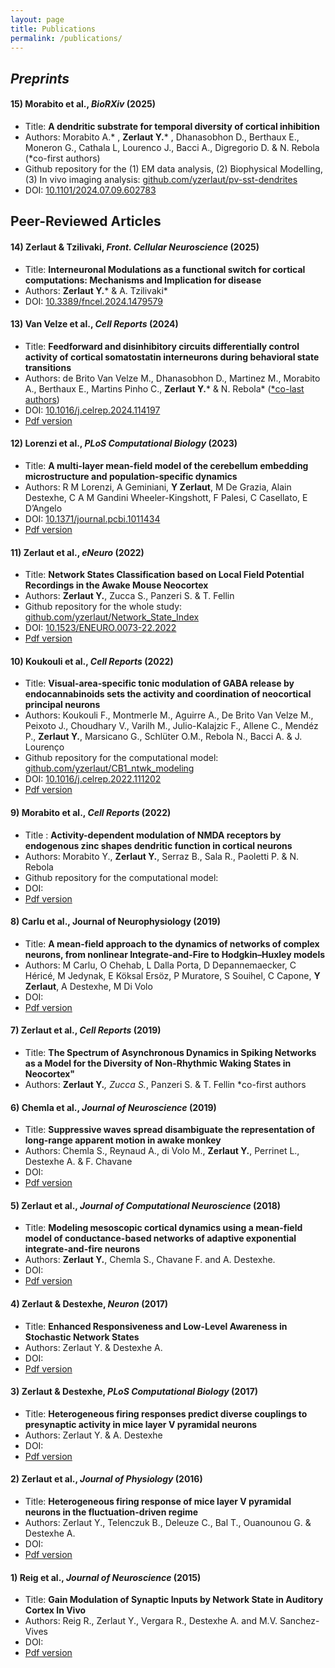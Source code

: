 ```yaml
---
layout: page
title: Publications
permalink: /publications/
---
```


## _Preprints_

#### 15) Morabito et al., *BioRXiv* (2025) 

- Title: **A dendritic substrate for temporal diversity of cortical inhibition**
- Authors: Morabito A.* , __Zerlaut Y.__* , Dhanasobhon D., Berthaux E., Moneron G., Cathala L, Lourenco J., Bacci A., Digregorio D. & N. Rebola      (*co-first authors)
- Github repository for the (1) EM data analysis, (2) Biophysical Modelling, (3) In vivo imaging analysis: [github.com/yzerlaut/pv-sst-dendrites](https://github.com/yzerlaut/pv-sst-dendrites)
- DOI: [10.1101/2024.07.09.602783](https://doi.org/10.1101/2024.07.09.602783)


## Peer-Reviewed Articles

#### 14) Zerlaut & Tzilivaki, *Front. Cellular Neuroscience* (2025)

- Title: **Interneuronal Modulations as a functional switch for cortical computations: Mechanisms and Implication for disease**
- Authors: __Zerlaut Y.__* & A. Tzilivaki*
- DOI: [10.3389/fncel.2024.1479579](https://doi.org/10.3389/fncel.2024.1479579)
<!--- [Pdf version](https://www.cell.com/action/showPdf?pii=S2211-1247%2824%2900525-4)-->

#### 13) Van Velze et al., *Cell Reports* (2024)

- Title: **Feedforward and disinhibitory circuits differentially control activity of cortical somatostatin interneurons during behavioral state transitions**
- Authors: de Brito Van Velze M., Dhanasobhon D., Martinez M., Morabito A., Berthaux E., Martins Pinho C., __Zerlaut Y.__* & N. Rebola*    (<ins>*co-last authors</ins>)
- DOI: [10.1016/j.celrep.2024.114197](https://doi.org/10.1016/j.celrep.2024.114197)
- [Pdf version](https://www.cell.com/action/showPdf?pii=S2211-1247%2824%2900525-4)
 
#### 12) Lorenzi et al., *PLoS Computational Biology* (2023)

- Title: **A multi-layer mean-field model of the cerebellum embedding microstructure and population-specific dynamics**
- Authors: R M Lorenzi, A Geminiani, **Y Zerlaut**, M De Grazia, Alain Destexhe, C A M Gandini Wheeler-Kingshott, F Palesi, C Casellato, E D’Angelo
- DOI: [10.1371/journal.pcbi.1011434](https://doi.org/10.1371/journal.pcbi.1011434)
- [Pdf version](https://journals.plos.org/ploscompbiol/article/file?id=10.1371/journal.pcbi.1011434&type=printable)

#### 11) Zerlaut et al., *eNeuro* (2022)

- Title: **Network States Classification based on Local Field Potential Recordings in the Awake Mouse Neocortex**
- Authors: **Zerlaut Y.**, Zucca S., Panzeri S. & T. Fellin 
- Github repository for the whole study: [github.com/yzerlaut/Network_State_Index](https://github.com/yzerlaut/Network_State_Index)
- DOI: [10.1523/ENEURO.0073-22.2022](https://doi.org/10.1523/ENEURO.0073-22.2022)
- [Pdf version](https://www.eneuro.org/content/eneuro/9/4/ENEURO.0073-22.2022.full.pdf)

#### 10) Koukouli et al., *Cell Reports* (2022)

- Title: **Visual-area-specific tonic modulation of GABA release by endocannabinoids sets the activity and coordination of neocortical principal neurons**
- Authors: Koukouli F., Montmerle M., Aguirre A., De Brito Van Velze M., Peixoto J., Choudhary V., Varilh M., Julio-Kalajzic F., Allene C., Mendéz P., **Zerlaut Y.**, Marsicano G., Schlüter O.M., Rebola N., Bacci A. & J. Lourenço
- Github repository for the computational model: [github.com/yzerlaut/CB1_ntwk_modeling](https://github.com/yzerlaut/CB1_ntwk_modeling)
- DOI: [10.1016/j.celrep.2022.111202](https://doi.org/10.1016/j.celrep.2022.111202)
- [Pdf version](https://hal.sorbonne-universite.fr/hal-03777453/document)

#### 9) Morabito et al., *Cell Reports* (2022)

- Title : **Activity-dependent modulation of NMDA receptors by endogenous zinc shapes dendritic function in cortical neurons**
- Authors: Morabito Y., **Zerlaut Y.**, Serraz B., Sala R., Paoletti P. & N. Rebola
- Github repository for the computational model:
- DOI: 
- [Pdf version](https://drive.google.com/file/d/1VZkrACwY_7LMhrJ67GpCNKR7cyW5b44E/view?usp=share_link)

#### 8) Carlu et al., Journal of Neurophysiology (2019)

- Title: **A mean-field approach to the dynamics of networks of complex neurons, from nonlinear Integrate-and-Fire to Hodgkin–Huxley models**
- Authors: M Carlu, O Chehab, L Dalla Porta, D Depannemaecker, C Héricé, M Jedynak, E Köksal Ersöz, P Muratore, S Souihel, C Capone, **Y Zerlaut**, A Destexhe, M Di Volo
- DOI: 
- [Pdf version]()

#### 7) Zerlaut et al., *Cell Reports* (2019)

- Title: **The Spectrum of Asynchronous Dynamics in Spiking Networks as a Model for the Diversity of Non-Rhythmic Waking States in Neocortex"**
- Authors: __Zerlaut Y.__*, Zucca S.*, Panzeri S. & T. Fellin     *co-first authors

#### 6) Chemla et al., *Journal of Neuroscience* (2019)


- Title: **Suppressive waves spread disambiguate the representation of long-range apparent motion in awake monkey**
- Authors: Chemla S., Reynaud A., di Volo M., **Zerlaut Y.**, Perrinet L., Destexhe A. & F. Chavane
- DOI: 
- [Pdf version](https://drive.google.com/file/d/1siyxrKMRYJFUpYdFETW0W6ne_O8qhLKz/view?usp=share_link)
 
#### 5) Zerlaut et al., *Journal of Computational Neuroscience* (2018) 

- Title: **Modeling mesoscopic cortical dynamics using a mean-field model of conductance-based networks of adaptive exponential integrate-and-fire neurons** 
- Authors: **Zerlaut Y.**, Chemla S., Chavane F. and A. Destexhe. 
- DOI: 
- [Pdf version](https://drive.google.com/file/d/1V3r2XS9gTY_NPh2wTd2t2qaOyNN5WJUv/view?usp=share_link)

#### 4) Zerlaut & Destexhe, *Neuron* (2017) 

- Title: **Enhanced Responsiveness and Low-Level Awareness in Stochastic Network States**
- Authors: Zerlaut Y. & Destexhe A. 
- DOI: 
- [Pdf version](https://drive.google.com/file/d/1MebSSG-ec1b8Tl5dy28MNlHemhisDlcJ/view?usp=share_link)

#### 3) Zerlaut & Destexhe, *PLoS Computational Biology* (2017)

- Title: **Heterogeneous firing responses predict diverse couplings to presynaptic activity in mice layer V pyramidal neurons**
- Authors: Zerlaut Y. & A. Destexhe 
- DOI: 
- [Pdf version](https://drive.google.com/file/d/1QPJjQPCGQckMT9ofZgRzoVuwB2YR7XAy/view?usp=share_link)

#### 2) Zerlaut et al., *Journal of Physiology* (2016)

- Title: **Heterogeneous firing response of mice layer V pyramidal neurons in the fluctuation-driven regime**
- Authors: Zerlaut Y., Telenczuk B., Deleuze C., Bal T., Ouanounou G. & Destexhe A. 
- DOI: 
- [Pdf version](https://drive.google.com/file/d/1FKILNz_0ustMmVzz0hbp4l8aO6B5B6Xs/view?usp=share_link)

#### 1) Reig et al., *Journal of Neuroscience* (2015)

- Title: **Gain Modulation of Synaptic Inputs by Network State in Auditory Cortex In Vivo**
- Authors: Reig R., Zerlaut Y., Vergara R., Destexhe A. and M.V. Sanchez-Vives  
- DOI: 
- [Pdf version](https://drive.google.com/file/d/1YbPqW54ho1lf3L4p5rVw5Q6yzLBZ-RM4/view?usp=share_link)
